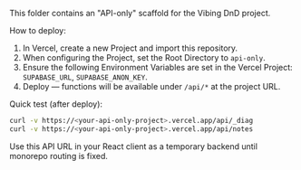 This folder contains an "API-only" scaffold for the Vibing DnD project.

How to deploy:
1. In Vercel, create a new Project and import this repository.
2. When configuring the Project, set the Root Directory to `api-only`.
3. Ensure the following Environment Variables are set in the Vercel Project: `SUPABASE_URL`, `SUPABASE_ANON_KEY`.
4. Deploy — functions will be available under `/api/*` at the project URL.

Quick test (after deploy):
```bash
curl -v https://<your-api-only-project>.vercel.app/api/_diag
curl -v https://<your-api-only-project>.vercel.app/api/notes
```

Use this API URL in your React client as a temporary backend until monorepo routing is fixed.
